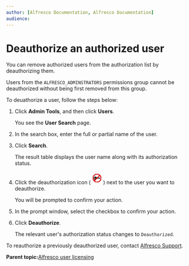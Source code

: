 ```yaml
---
author: [Alfresco Documentation, Alfresco Documentation]
audience: 
---
```


# Deauthorize an authorized user

You can remove authorized users from the authorization list by deauthorizing them.

Users from the `ALFRESCO_ADMINSTRATORS` permissions group cannot be deauthorized without being first removed from this group.

To deuathorize a user, follow the steps below:

1.  Click **Admin Tools**, and then click **Users**.

    You see the **User Search** page.

2.  In the search box, enter the full or partial name of the user.

3.  Click **Search**.

    The result table displays the user name along with its authorization status.

4.  Click the deauthorization icon \(![](../images/deauthorize.png)\) next to the user you want to deauthorize.

    You will be prompted to confirm your action.

5.  In the prompt window, select the checkbox to confirm your action.

6.  Click **Deauthorize**.

    The relevant user's authorization status changes to `Deauthorized`.


To reauthorize a previously deauthorized user, contact [Alfresco Support](https://support.alfresco.com/).

**Parent topic:**[Alfresco user licensing](../concepts/license-process.md)

